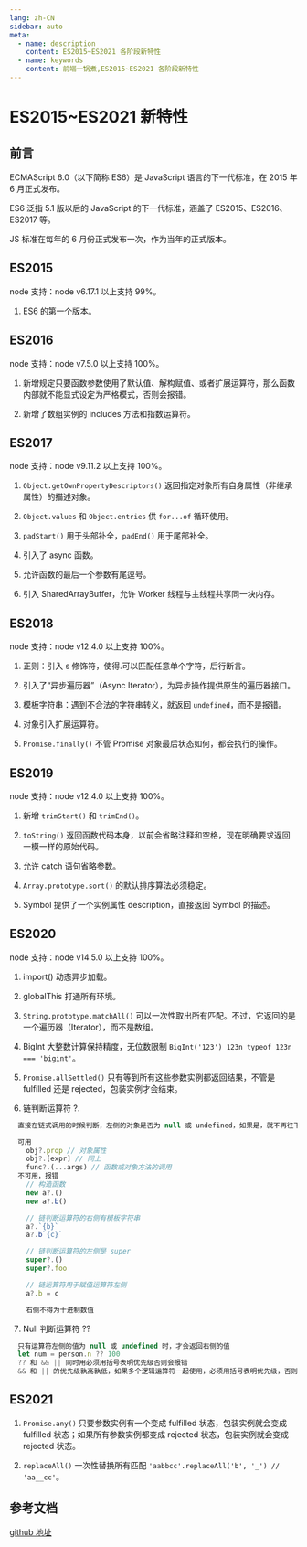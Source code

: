```yaml
---
lang: zh-CN
sidebar: auto
meta:
  - name: description
    content: ES2015~ES2021 各阶段新特性
  - name: keywords
    content: 前端一锅煮,ES2015~ES2021 各阶段新特性
---
```


# ES2015~ES2021 新特性

## 前言

ECMAScript 6.0（以下简称 ES6）是 JavaScript 语言的下一代标准，在 2015 年 6 月正式发布。

ES6 泛指 5.1 版以后的 JavaScript 的下一代标准，涵盖了 ES2015、ES2016、ES2017 等。

JS 标准在每年的 6 月份正式发布一次，作为当年的正式版本。

## ES2015

node 支持：node v6.17.1 以上支持 99%。

1. ES6 的第一个版本。

## ES2016

node 支持：node v7.5.0 以上支持 100%。

1. 新增规定只要函数参数使用了默认值、解构赋值、或者扩展运算符，那么函数内部就不能显式设定为严格模式，否则会报错。

2. 新增了数组实例的 includes 方法和指数运算符。

## ES2017

node 支持：node v9.11.2 以上支持 100%。

1. `Object.getOwnPropertyDescriptors()` 返回指定对象所有自身属性（非继承属性）的描述对象。

2. `Object.values` 和 `Object.entries` 供 `for...of` 循环使用。

3. `padStart()` 用于头部补全，`padEnd()` 用于尾部补全。

4. 引入了 async 函数。

5. 允许函数的最后一个参数有尾逗号。

6. 引入 SharedArrayBuffer，允许 Worker 线程与主线程共享同一块内存。

## ES2018

node 支持：node v12.4.0 以上支持 100%。

1. 正则：引入 s 修饰符，使得.可以匹配任意单个字符，后行断言。

2. 引入了“异步遍历器”（Async Iterator），为异步操作提供原生的遍历器接口。

3. 模板字符串：遇到不合法的字符串转义，就返回 `undefined`，而不是报错。

4. 对象引入扩展运算符。

5. `Promise.finally()` 不管 Promise 对象最后状态如何，都会执行的操作。

## ES2019

node 支持：node v12.4.0 以上支持 100%。

1. 新增 `trimStart()` 和 `trimEnd()`。

2. `toString()` 返回函数代码本身，以前会省略注释和空格，现在明确要求返回一模一样的原始代码。

3. 允许 catch 语句省略参数。

4. `Array.prototype.sort()` 的默认排序算法必须稳定。

5. Symbol 提供了一个实例属性 description，直接返回 Symbol 的描述。

## ES2020

node 支持：node v14.5.0 以上支持 100%。

1. import() 动态异步加载。

2. globalThis 打通所有环境。

3. `String.prototype.matchAll()` 可以一次性取出所有匹配。不过，它返回的是一个遍历器（Iterator），而不是数组。

4. BigInt 大整数计算保持精度，无位数限制 `BigInt('123') 123n typeof 123n === 'bigint'`。

5. `Promise.allSettled()` 只有等到所有这些参数实例都返回结果，不管是 fulfilled 还是 rejected，包装实例才会结束。

6. 链判断运算符 ?.

```js
  直接在链式调用的时候判断，左侧的对象是否为 null 或 undefined，如果是，就不再往下运算，而是返回 undefined

  可用
    obj?.prop // 对象属性
    obj?.[expr] // 同上
    func?.(...args) // 函数或对象方法的调用
  不可用，报错
    // 构造函数
    new a?.()
    new a?.b()

    // 链判断运算符的右侧有模板字符串
    a?.`{b}`
    a?.b`{c}`

    // 链判断运算符的左侧是 super
    super?.()
    super?.foo

    // 链运算符用于赋值运算符左侧
    a?.b = c

    右侧不得为十进制数值
```

7. Null 判断运算符 ??

```js
  只有运算符左侧的值为 null 或 undefined 时，才会返回右侧的值
  let num = person.n ?? 100
  ?? 和 && || 同时用必须用括号表明优先级否则会报错
  && 和 || 的优先级孰高孰低，如果多个逻辑运算符一起使用，必须用括号表明优先级，否则会报错
```

## ES2021

1. `Promise.any()` 只要参数实例有一个变成 fulfilled 状态，包装实例就会变成 fulfilled 状态；如果所有参数实例都变成 rejected 状态，包装实例就会变成 rejected 状态。

2. `replaceAll()` 一次性替换所有匹配 `'aabbcc'.replaceAll('b', '_') // 'aa__cc'`。

## 参考文档

[github 地址](https://github.com/ruanyf/es6tutorial/search?utf8=%E2%9C%93&q=ES2015)
